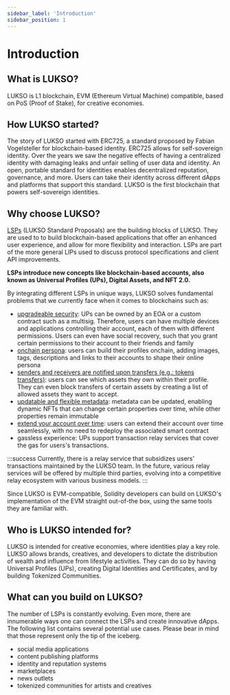 ```yaml
---
sidebar_label: 'Introduction'
sidebar_position: 1
---
```


# Introduction

## What is LUKSO?

LUKSO is L1 blockchain, EVM (Ethereum Virtual Machine) compatible, based on PoS (Proof of Stake), for creative economies.

## How LUKSO started?

The story of LUKSO started with ERC725, a standard proposed by Fabian Vogelsteller for blockchain-based identity. ERC725 allows for self-sovereign identity. Over the years we saw the negative effects of having a centralized identity with damaging leaks and unfair selling of user data and identity. An open, portable standard for identities enables decentralized reputation, governance, and more. Users can take their identity across different dApps and platforms that support this standard.
LUKSO is the first blockchain that powers self-sovereign identities.

## Why choose LUKSO?

[LSPs](/standards/introduction.md) (LUKSO Standard Proposals) are the building blocks of LUKSO. They are used to to build blockchain-based applications that offer an enhanced user experience, and allow for more flexibility and interaction. LSPs are part of the more general LIPs used to discuss protocol specifications and client API improvements.

**LSPs introduce new concepts like blockchain-based accounts, also known as Universal Profiles (UPs), Digital Assets, and NFT 2.0.**

By integrating different LSPs in unique ways, LUKSO solves fundamental problems that we currently face when it comes to blockchains such as:

- [upgradeable security](/standards/universal-profile/lsp6-key-manager): UPs can be owned by an EOA or a custom contract such as a multisig. Therefore, users can have multiple devices and applications controlling their account, each of them with different permissions. Users can even have social recovery, such that you grant certain permissions to their account to their friends and family
- [onchain persona](docs/standards/generic-standards/lsp2-json-schema.md): users can build their profiles onchain, adding images, tags, descriptions and links to their accounts to shape their online persona
- [senders and receivers are notified upon transfers (e.g.: tokens transfers)](docs/standards/generic-standards/lsp1-universal-receiver-delegate.md): users can see which assets they own within their profile. They can even block transfers of certain assets by creating a list of allowed assets they want to accept.
- [updatable and flexible metadata](docs/standards/nft-2.0/LSP4-Digital-Asset-Metadata.md): metadata can be updated, enabling dynamic NFTs that can change certain properties over time, while other properties remain immutable
- [extend your account over time](/standards/lsp-background/erc725.md): users can extend their account over time seamlessly, with no need to redeploy the associated smart contract
- gassless experience: UPs support transaction relay services that cover the gas for users's transactions.

:::success
Currently, there is a relay service that subsidizes users' transactions maintained by the LUKSO team. In the future, various relay services will be offered by multiple third parties, evolving into a competitive relay ecosystem with various business models.
:::

Since LUKSO is EVM-compatible, Solidity developers can build on LUKSO's implementation of the EVM straight out-of-the box, using the same tools they are familiar with.

## Who is LUKSO intended for?

LUKSO is intended for creative economies, where identities play a key role.
LUKSO allows brands, creatives, and developers to dictate the distribution of wealth and influence from lifestyle activities. They can do so by having Universal Profiles (UPs), creating Digital Identities and Certificates, and by building Tokenized Communities.

## What can you build on LUKSO?

The number of LSPs is constantly evolving. Even more, there are innumerable ways one can connect the LSPs and create innovative dApps. The following list contains several potential use cases. Please bear in mind that those represent only the tip of the iceberg.

- social media applications
- content publishing platforms
- identity and reputation systems
- marketplaces
- news outlets
- tokenized communities for artists and creatives
